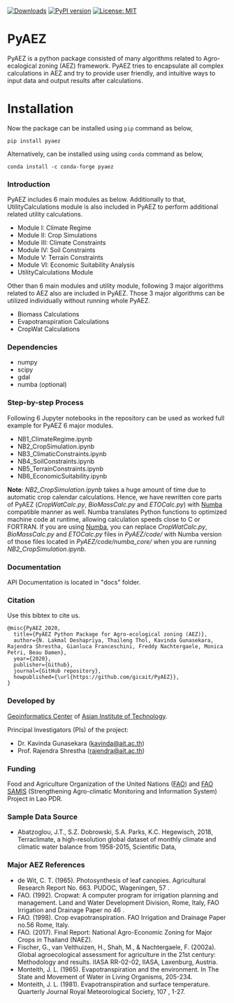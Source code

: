 [![Downloads](https://pepy.tech/badge/pyaez)](https://pepy.tech/project/pyaez)
[![PyPI version](https://badge.fury.io/py/PyAEZ.svg)](https://pypi.org/project/PyAEZ/)
[![License: MIT](https://img.shields.io/badge/License-MIT-yellow.svg)](https://github.com/gicait/PyAEZ/blob/master/LICENSE)

# PyAEZ

PyAEZ is a python package consisted of many algorithms related to Agro-ecalogical zoning (AEZ) framework. PyAEZ tries to encapsulate all complex calculations in AEZ and try to provide user friendly, and intuitive ways to input data and output results after calculations.

# Installation

Now the package can be installed using `pip` command as below,

```shell
pip install pyaez
```

Alternatively, can be installed using using `conda` command as below,

```shell
conda install -c conda-forge pyaez
```

### Introduction

PyAEZ includes 6 main modules as below. Additionally to that, UtilityCalculations module is also included in PyAEZ to perform additional related utility calculations.

- Module I: Climate Regime
- Module II: Crop Simulations
- Module III: Climate Constraints
- Module IV: Soil Constraints
- Module V: Terrain Constraints
- Module VI: Economic Suitability Analysis
- UtilityCalculations Module

Other than 6 main modules and utility module, following 3 major algorithms related to AEZ also are included in PyAEZ. Those 3 major algorithms can be utilized individually without running whole PyAEZ.

- Biomass Calculations
- Evapotranspiration Calculations
- CropWat Calculations

### Dependencies

- numpy
- scipy
- gdal
- numba (optional)

### Step-by-step Process

Following 6 Jupyter notebooks in the repository can be used as worked full example for PyAEZ 6 major modules.

- NB1_ClimateRegime.ipynb
- NB2_CropSimulation.ipynb
- NB3_ClimaticConstraints.ipynb
- NB4_SoilConstraints.ipynb
- NB5_TerrainConstraints.ipynb
- NB6_EconomicSuitability.ipynb

**Note**: _NB2_CropSimulation.ipynb_ takes a huge amount of time due to automatic crop calendar calculations. Hence, we have rewritten core parts of PyAEZ (_CropWatCalc.py_, _BioMassCalc.py_ and _ETOCalc.py_) with [Numba](http://numba.pydata.org/) compatible manner as well. Numba translates Python functions to optimized machine code at runtime, allowing calculation speeds close to C or FORTRAN. If you are using [Numba](http://numba.pydata.org/), you can replace _CropWatCalc.py_, _BioMassCalc.py_ and _ETOCalc.py_ files in _PyAEZ/code/_ with Numba version of those files located in _PyAEZ/code/numba_core/_ when you are running _NB2_CropSimulation.ipynb_.

### Documentation

API Documentation is located in "docs" folder.

### Citation

Use this bibtex to cite us.

```
@misc{PyAEZ_2020,
  title={PyAEZ Python Package for Agro-ecological zoning (AEZ)},
  author={N. Lakmal Deshapriya, Thaileng Thol, Kavinda Gunasekara, Rajendra Shrestha, Gianluca Franceschini, Freddy Nachtergaele, Monica Petri, Beau Damen},
  year={2020},
  publisher={Github},
  journal={GitHub repository},
  howpublished={\url{https://github.com/gicait/PyAEZ}},
}
```

### Developed by

[Geoinformatics Center](www.geoinfo.ait.ac.th) of [Asian Institute of Technology](www.ait.ac.th).

Principal Investigators (PIs) of the project:

- Dr. Kavinda Gunasekara (kavinda@ait.ac.th)
- Prof. Rajendra Shrestha (rajendra@ait.ac.th)

### Funding

Food and Agriculture Organization of the United Nations ([FAO](http://www.fao.org/home/en/)) and [FAO SAMIS](http://www.fao.org/in-action/samis/en/) (Strengthening Agro-climatic Monitoring and Information System) Project in Lao PDR.

### Sample Data Source

- Abatzoglou, J.T., S.Z. Dobrowski, S.A. Parks, K.C. Hegewisch, 2018, Terraclimate, a high-resolution global dataset of monthly climate and climatic water balance from 1958-2015, Scientific Data,

### Major AEZ References

- de Wit, C. T. (1965). Photosynthesis of leaf canopies. Agricultural Research Report No. 663. PUDOC, Wageningen, 57 .
- FAO. (1992). Cropwat: A computer program for irrigation planning and management. Land and Water Development Division, Rome, Italy, FAO Irrigation and Drainage Paper no 46 .
- FAO. (1998). Crop evapotranspiration. FAO Irrigation and Drainage Paper no.56 Rome, Italy.
- FAO. (2017). Final Report: National Agro-Economic Zoning for Major Crops in Thailand (NAEZ).
- Fischer, G., van Velthuizen, H., Shah, M., & Nachtergaele, F. (2002a). Global agroecological assessment for agriculture in the 21st century: Methodology and results. IIASA RR-02-02, IIASA, Laxenburg, Austria.
- Monteith, J. L. (1965). Evapotranspiration and the environment. In The State and Movement of Water in Living Organisms, 205-234.
- Monteith, J. L. (1981). Evapotranspiration and surface temperature. Quarterly Journal Royal Meteorological Society, 107 , 1-27.
